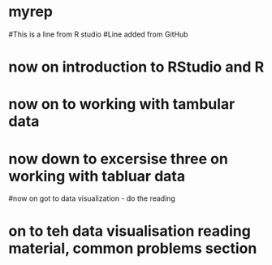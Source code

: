# myrep
#This is a line from R studio
#Line added from GitHub
# now on introduction to RStudio and R
# now on to working with tambular data
# now down to excersise three on working with tabluar data
#now on got to data visualization - do the reading
# on to teh data visualisation reading material, common problems section